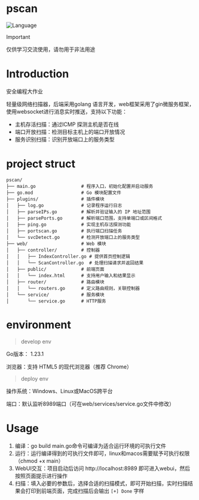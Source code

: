 # pscan

![Language](https://img.shields.io/badge/language-golang-blue.svg)

> [!IMPORTANT]
> 仅供学习交流使用，请勿用于非法用途

# Introduction

安全编程大作业

轻量级网络扫描器，后端采用golang 语言开发，web框架采用了gin微服务框架，使用websocket进行消息实时推送，支持以下功能：
-	主机存活扫描：通过ICMP 探测主机是否在线
-	端口开放扫描：检测目标主机上的端口开放情况
-	服务识别扫描：识别开放端口上的服务类型

# project struct

```
pscan/
├── main.go                 # 程序入口，初始化配置并启动服务
├── go.mod                  # Go 模块配置文件
├── plugins/                # 插件模块
│   ├── log.go              # 记录程序运行日志
│   ├── parseIPs.go         # 解析并验证输入的 IP 地址范围
│   ├── parsePorts.go       # 解析端口范围，支持单端口或区间格式
│   ├── ping.go             # 实现主机存活探测功能
│   ├── portscan.go         # 执行端口扫描任务
│   └── svcDetect.go        # 检测开放端口上的服务类型
├── web/                    # Web 模块
│   ├── controller/         # 控制器
│   │   ├── IndexController.go # 提供首页控制逻辑
│   │   └── ScanController.go  # 处理扫描请求并返回结果
│   ├── public/             # 前端页面
│   │   └── index.html      # 支持用户输入和结果显示
│   ├── router/             # 路由模块
│   │   └── routers.go      # 定义路由规则，关联控制器
│   └── service/            # 服务模块
│       └── service.go      # HTTP服务
```

# environment

> develop env

Go版本： 1.23.1

浏览器：支持 HTML5 的现代浏览器（推荐 Chrome）

> deploy env

操作系统：Windows、Linux或MacOS跨平台

端口：默认监听8989端口（可在web/services/service.go文件中修改）

# Usage

1.	编译：go build main.go命令可编译为适合运行环境的可执行文件
2.	运行：运行编译得到的可执行文件即可，linux和macos需要赋予可执行权限（chmod +x main）
3.	WebUI交互：项目启动后访问 http://localhost:8989 即可进入webui，然后按照页面提示进行操作
4.	扫描：填入必要的参数后，选择合适的扫描模式，即可开始扫描，实时扫描结果会打印到前端页面，完成扫描后会输出 `[+] Done` 字样
